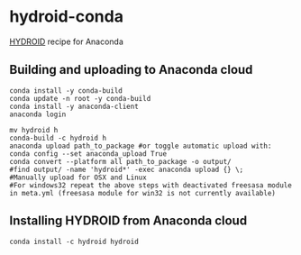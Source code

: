 # hydroid-conda
[HYDROID](https://github.com/ncbi/HYDROID) recipe for Anaconda



## Building and uploading to Anaconda cloud
```
conda install -y conda-build
conda update -n root -y conda-build
conda install -y anaconda-client
anaconda login

mv hydroid h
conda-build -c hydroid h
anaconda upload path_to_package #or toggle automatic upload with: conda config --set anaconda_upload True
conda convert --platform all path_to_package -o output/
#find output/ -name 'hydroid*' -exec anaconda upload {} \;
#Manually upload for OSX and Linux
#For windows32 repeat the above steps with deactivated freesasa module in meta.yml (freesasa module for win32 is not currently available)
```

## Installing HYDROID from Anaconda cloud

```
conda install -c hydroid hydroid
```
